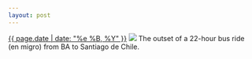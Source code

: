 ```yaml
---
layout: post
---
```


<p>
  <time><a href="/95">{{ page.date | date: "%e %B, %Y" }}</a></time>
  <a href="/95"><img src="{{ site.assets_url }}/95.jpg"/></a>
  <span>The outset of a 22-hour bus ride (en migro) from BA to Santiago de Chile.</span>
</p>
